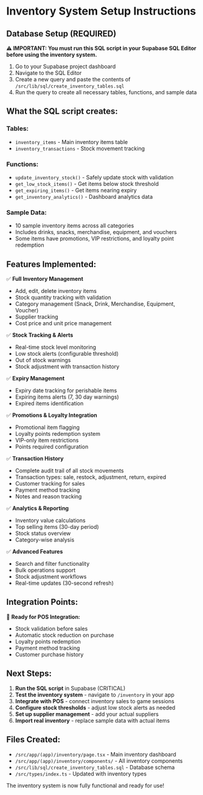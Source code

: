 # Inventory System Setup Instructions

## Database Setup (REQUIRED)

**⚠️ IMPORTANT: You must run this SQL script in your Supabase SQL Editor before using the inventory system.**

1. Go to your Supabase project dashboard
2. Navigate to the SQL Editor
3. Create a new query and paste the contents of `/src/lib/sql/create_inventory_tables.sql`
4. Run the query to create all necessary tables, functions, and sample data

## What the SQL script creates:

### Tables:
- `inventory_items` - Main inventory items table
- `inventory_transactions` - Stock movement tracking

### Functions:
- `update_inventory_stock()` - Safely update stock with validation
- `get_low_stock_items()` - Get items below stock threshold
- `get_expiring_items()` - Get items nearing expiry
- `get_inventory_analytics()` - Dashboard analytics data

### Sample Data:
- 10 sample inventory items across all categories
- Includes drinks, snacks, merchandise, equipment, and vouchers
- Some items have promotions, VIP restrictions, and loyalty point redemption

## Features Implemented:

✅ **Full Inventory Management**
- Add, edit, delete inventory items
- Stock quantity tracking with validation
- Category management (Snack, Drink, Merchandise, Equipment, Voucher)
- Supplier tracking
- Cost price and unit price management

✅ **Stock Tracking & Alerts**
- Real-time stock level monitoring
- Low stock alerts (configurable threshold)
- Out of stock warnings
- Stock adjustment with transaction history

✅ **Expiry Management**
- Expiry date tracking for perishable items
- Expiring items alerts (7, 30 day warnings)
- Expired items identification

✅ **Promotions & Loyalty Integration**
- Promotional item flagging
- Loyalty points redemption system
- VIP-only item restrictions
- Points required configuration

✅ **Transaction History**
- Complete audit trail of all stock movements
- Transaction types: sale, restock, adjustment, return, expired
- Customer tracking for sales
- Payment method tracking
- Notes and reason tracking

✅ **Analytics & Reporting**
- Inventory value calculations
- Top selling items (30-day period)
- Stock status overview
- Category-wise analysis

✅ **Advanced Features**
- Search and filter functionality
- Bulk operations support
- Stock adjustment workflows
- Real-time updates (30-second refresh)

## Integration Points:

🔄 **Ready for POS Integration:**
- Stock validation before sales
- Automatic stock reduction on purchase
- Loyalty points redemption
- Payment method tracking
- Customer purchase history

## Next Steps:

1. **Run the SQL script** in Supabase (CRITICAL)
2. **Test the inventory system** - navigate to `/inventory` in your app
3. **Integrate with POS** - connect inventory sales to game sessions
4. **Configure stock thresholds** - adjust low stock alerts as needed
5. **Set up supplier management** - add your actual suppliers
6. **Import real inventory** - replace sample data with actual items

## Files Created:

- `/src/app/(app)/inventory/page.tsx` - Main inventory dashboard
- `/src/app/(app)/inventory/components/` - All inventory components
- `/src/lib/sql/create_inventory_tables.sql` - Database schema
- `/src/types/index.ts` - Updated with inventory types

The inventory system is now fully functional and ready for use!
